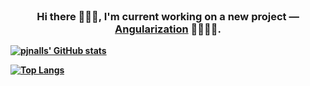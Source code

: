 <br>
<h3 align="center">Hi there 🙋🏾‍♂️, I'm current working on a new project — <a href="https://github.com/pjnalls/Angularization"><b>Angularization<b></a> 📐👨🏾‍💻.</h3>

[![pjnalls' GitHub stats](https://github-readme-stats.vercel.app/api?username=pjnalls&count_private=true&show_icons=true)](https://github.com/anuraghazra/github-readme-stats)

[![Top Langs](https://github-readme-stats.vercel.app/api/top-langs/?username=pjnalls&layout=compact)](https://github.com/anuraghazra/github-readme-stats)